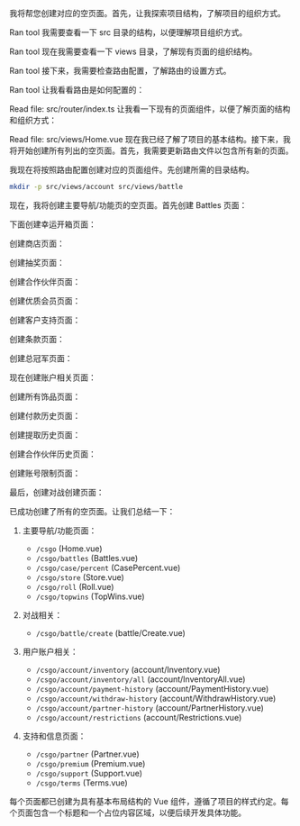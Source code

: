 我将帮您创建对应的空页面。首先，让我探索项目结构，了解项目的组织方式。

Ran tool
我需要查看一下 src 目录的结构，以便理解项目组织方式。

Ran tool
现在我需要查看一下 views 目录，了解现有页面的组织结构。

Ran tool
接下来，我需要检查路由配置，了解路由的设置方式。

Ran tool
让我看看路由是如何配置的：

Read file: src/router/index.ts
让我看一下现有的页面组件，以便了解页面的结构和组织方式：

Read file: src/views/Home.vue
现在我已经了解了项目的基本结构。接下来，我将开始创建所有列出的空页面。首先，我需要更新路由文件以包含所有新的页面。


我现在将按照路由配置创建对应的页面组件。先创建所需的目录结构。

```bash
mkdir -p src/views/account src/views/battle
```
现在，我将创建主要导航/功能页的空页面。首先创建 Battles 页面：


下面创建幸运开箱页面：


创建商店页面：


创建抽奖页面：


创建合作伙伴页面：


创建优质会员页面：


创建客户支持页面：


创建条款页面：


创建总冠军页面：


现在创建账户相关页面：


创建所有饰品页面：


创建付款历史页面：


创建提取历史页面：


创建合作伙伴历史页面：


创建账号限制页面：


最后，创建对战创建页面：


已成功创建了所有的空页面。让我们总结一下：

1. 主要导航/功能页面：
   - `/csgo` (Home.vue)
   - `/csgo/battles` (Battles.vue)
   - `/csgo/case/percent` (CasePercent.vue)
   - `/csgo/store` (Store.vue)
   - `/csgo/roll` (Roll.vue)
   - `/csgo/topwins` (TopWins.vue)

2. 对战相关：
   - `/csgo/battle/create` (battle/Create.vue)

3. 用户账户相关：
   - `/csgo/account/inventory` (account/Inventory.vue)
   - `/csgo/account/inventory/all` (account/InventoryAll.vue)
   - `/csgo/account/payment-history` (account/PaymentHistory.vue)
   - `/csgo/account/withdraw-history` (account/WithdrawHistory.vue)
   - `/csgo/account/partner-history` (account/PartnerHistory.vue)
   - `/csgo/account/restrictions` (account/Restrictions.vue)

4. 支持和信息页面：
   - `/csgo/partner` (Partner.vue)
   - `/csgo/premium` (Premium.vue)
   - `/csgo/support` (Support.vue)
   - `/csgo/terms` (Terms.vue)

每个页面都已创建为具有基本布局结构的 Vue 组件，遵循了项目的样式约定。每个页面包含一个标题和一个占位内容区域，以便后续开发具体功能。
